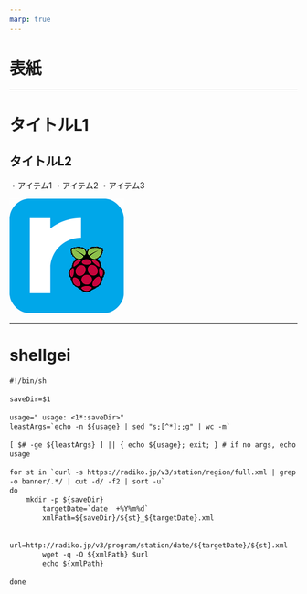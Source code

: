 ```yaml
---
marp: true
---
```


# 表紙

---

# タイトルL1

## タイトルL2

・アイテム1
・アイテム2
・アイテム3

![width:200px grayscale](image/sample.png)

---

# shellgei

```
#!/bin/sh

saveDir=$1

usage=" usage: <1*:saveDir>"
leastArgs=`echo -n ${usage} | sed "s;[^*];;g" | wc -m`

[ $# -ge ${leastArgs} ] || { echo ${usage}; exit; } # if no args, echo usage

for st in `curl -s https://radiko.jp/v3/station/region/full.xml | grep -o banner/.*/ | cut -d/ -f2 | sort -u`
do
	mkdir -p ${saveDir}
        targetDate=`date  +%Y%m%d`
        xmlPath=${saveDir}/${st}_${targetDate}.xml

        url=http://radiko.jp/v3/program/station/date/${targetDate}/${st}.xml
        wget -q -O ${xmlPath} $url
        echo ${xmlPath}
 
done
```
